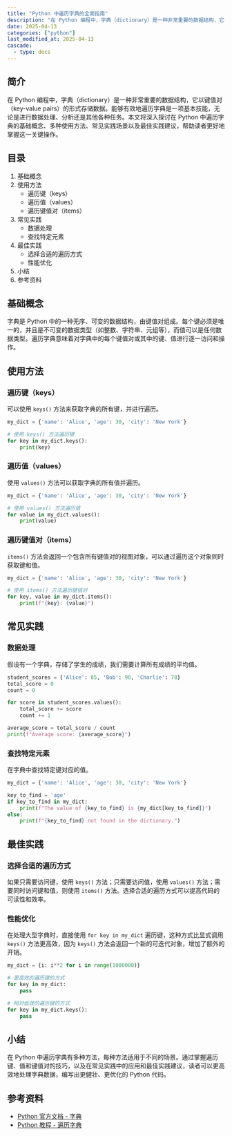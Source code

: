 ```yaml
---
title: "Python 中遍历字典的全面指南"
description: "在 Python 编程中，字典（dictionary）是一种非常重要的数据结构，它以键值对（key-value pairs）的形式存储数据。能够有效地遍历字典是一项基本技能，无论是进行数据处理、分析还是其他各种任务。本文将深入探讨在 Python 中遍历字典的基础概念、多种使用方法、常见实践场景以及最佳实践建议，帮助读者更好地掌握这一关键操作。"
date: 2025-04-13
categories: ["python"]
last_modified_at: 2025-04-13
cascade:
  - type: docs
---
```



## 简介
在 Python 编程中，字典（dictionary）是一种非常重要的数据结构，它以键值对（key-value pairs）的形式存储数据。能够有效地遍历字典是一项基本技能，无论是进行数据处理、分析还是其他各种任务。本文将深入探讨在 Python 中遍历字典的基础概念、多种使用方法、常见实践场景以及最佳实践建议，帮助读者更好地掌握这一关键操作。

<!-- more -->
## 目录
1. 基础概念
2. 使用方法
    - 遍历键（keys）
    - 遍历值（values）
    - 遍历键值对（items）
3. 常见实践
    - 数据处理
    - 查找特定元素
4. 最佳实践
    - 选择合适的遍历方式
    - 性能优化
5. 小结
6. 参考资料

## 基础概念
字典是 Python 中的一种无序、可变的数据结构，由键值对组成。每个键必须是唯一的，并且是不可变的数据类型（如整数、字符串、元组等），而值可以是任何数据类型。遍历字典意味着对字典中的每个键值对或其中的键、值进行逐一访问和操作。

## 使用方法

### 遍历键（keys）
可以使用 `keys()` 方法来获取字典的所有键，并进行遍历。

```python
my_dict = {'name': 'Alice', 'age': 30, 'city': 'New York'}

# 使用 keys() 方法遍历键
for key in my_dict.keys():
    print(key)
```

### 遍历值（values）
使用 `values()` 方法可以获取字典的所有值并遍历。

```python
my_dict = {'name': 'Alice', 'age': 30, 'city': 'New York'}

# 使用 values() 方法遍历值
for value in my_dict.values():
    print(value)
```

### 遍历键值对（items）
`items()` 方法会返回一个包含所有键值对的视图对象，可以通过遍历这个对象同时获取键和值。

```python
my_dict = {'name': 'Alice', 'age': 30, 'city': 'New York'}

# 使用 items() 方法遍历键值对
for key, value in my_dict.items():
    print(f"{key}: {value}")
```

## 常见实践

### 数据处理
假设有一个字典，存储了学生的成绩，我们需要计算所有成绩的平均值。

```python
student_scores = {'Alice': 85, 'Bob': 90, 'Charlie': 78}
total_score = 0
count = 0

for score in student_scores.values():
    total_score += score
    count += 1

average_score = total_score / count
print(f"Average score: {average_score}")
```

### 查找特定元素
在字典中查找特定键对应的值。

```python
my_dict = {'name': 'Alice', 'age': 30, 'city': 'New York'}

key_to_find = 'age'
if key_to_find in my_dict:
    print(f"The value of {key_to_find} is {my_dict[key_to_find]}")
else:
    print(f"{key_to_find} not found in the dictionary.")
```

## 最佳实践

### 选择合适的遍历方式
如果只需要访问键，使用 `keys()` 方法；只需要访问值，使用 `values()` 方法；需要同时访问键和值，则使用 `items()` 方法。选择合适的遍历方式可以提高代码的可读性和效率。

### 性能优化
在处理大型字典时，直接使用 `for key in my_dict` 遍历键，这种方式比显式调用 `keys()` 方法更高效，因为 `keys()` 方法会返回一个新的可迭代对象，增加了额外的开销。

```python
my_dict = {i: i**2 for i in range(1000000)}

# 更高效的遍历键的方式
for key in my_dict:
    pass

# 相对低效的遍历键的方式
for key in my_dict.keys():
    pass
```

## 小结
在 Python 中遍历字典有多种方法，每种方法适用于不同的场景。通过掌握遍历键、值和键值对的技巧，以及在常见实践中的应用和最佳实践建议，读者可以更高效地处理字典数据，编写出更健壮、更优化的 Python 代码。

## 参考资料
- [Python 官方文档 - 字典](https://docs.python.org/3/tutorial/datastructures.html#dictionaries)
- [Python 教程 - 遍历字典](https://www.runoob.com/python3/python3-dictionary.html)